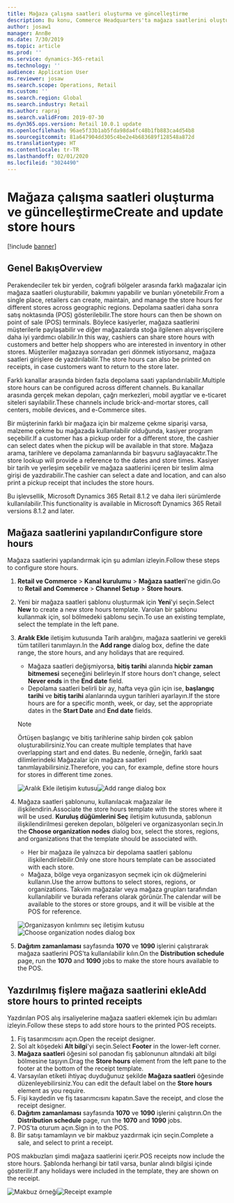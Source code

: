 ```yaml
---
title: Mağaza çalışma saatleri oluşturma ve güncelleştirme
description: Bu konu, Commerce Headquarters'ta mağaza saatlerini oluşturmayı ve güncelleştirmeyi açıklar.
author: josaw1
manager: AnnBe
ms.date: 7/30/2019
ms.topic: article
ms.prod: ''
ms.service: dynamics-365-retail
ms.technology: ''
audience: Application User
ms.reviewer: josaw
ms.search.scope: Operations, Retail
ms.custom: ''
ms.search.region: Global
ms.search.industry: Retail
ms.author: rapraj
ms.search.validFrom: 2019-07-30
ms.dyn365.ops.version: Retail 10.0.1 update
ms.openlocfilehash: 96ae5f33b1ab5fda98da4fc48b1fb883ca4d54b8
ms.sourcegitcommit: 81a647904dd305c4be2e4b683689f128548a872d
ms.translationtype: HT
ms.contentlocale: tr-TR
ms.lasthandoff: 02/01/2020
ms.locfileid: "3024490"
---
```

# <a name="create-and-update-store-hours"></a><span data-ttu-id="f3848-103">Mağaza çalışma saatleri oluşturma ve güncelleştirme</span><span class="sxs-lookup"><span data-stu-id="f3848-103">Create and update store hours</span></span>

[!include [banner](../../includes/banner.md)]

## <a name="overview"></a><span data-ttu-id="f3848-104">Genel Bakış</span><span class="sxs-lookup"><span data-stu-id="f3848-104">Overview</span></span>

<span data-ttu-id="f3848-105">Perakendeciler tek bir yerden, coğrafi bölgeler arasında farklı mağazalar için mağaza saatleri oluşturabilir, bakımını yapabilir ve bunları yönetebilir.</span><span class="sxs-lookup"><span data-stu-id="f3848-105">From a single place, retailers can create, maintain, and manage the store hours for different stores across geographic regions.</span></span> <span data-ttu-id="f3848-106">Depolama saatleri daha sonra satış noktasında (POS) gösterilebilir.</span><span class="sxs-lookup"><span data-stu-id="f3848-106">The store hours can then be shown on point of sale (POS) terminals.</span></span> <span data-ttu-id="f3848-107">Böylece kasiyerler, mağaza saatlerini müşterilerle paylaşabilir ve diğer mağazalarda stoğa ilgilenen alışverişçilere daha iyi yardımcı olabilir.</span><span class="sxs-lookup"><span data-stu-id="f3848-107">In this way, cashiers can share store hours with customers and better help shoppers who are interested in inventory in other stores.</span></span> <span data-ttu-id="f3848-108">Müşteriler mağazaya sonradan geri dönmek istiyorsanız, mağaza saatleri girişlere de yazdırılabilir.</span><span class="sxs-lookup"><span data-stu-id="f3848-108">The store hours can also be printed on receipts, in case customers want to return to the store later.</span></span>

<span data-ttu-id="f3848-109">Farklı kanallar arasında birden fazla depolama saati yapılandırılabilir.</span><span class="sxs-lookup"><span data-stu-id="f3848-109">Multiple store hours can be configured across different channels.</span></span> <span data-ttu-id="f3848-110">Bu kanallar arasında gerçek mekan depoları, çağrı merkezleri, mobil aygıtlar ve e-ticaret siteleri sayılabilir.</span><span class="sxs-lookup"><span data-stu-id="f3848-110">These channels include brick-and-mortar stores, call centers, mobile devices, and e-Commerce sites.</span></span>

<span data-ttu-id="f3848-111">Bir müşterinin farklı bir mağaza için bir malzeme çekme siparişi varsa, malzeme çekme bu mağazada kullanılabilir olduğunda, kasiyer program seçebilir.</span><span class="sxs-lookup"><span data-stu-id="f3848-111">If a customer has a pickup order for a different store, the cashier can select dates when the pickup will be available in that store.</span></span> <span data-ttu-id="f3848-112">Mağaza arama, tarihlere ve depolama zamanlarında bir başvuru sağlayacaktır.</span><span class="sxs-lookup"><span data-stu-id="f3848-112">The store lookup will provide a reference to the dates and store times.</span></span> <span data-ttu-id="f3848-113">Kasiyer bir tarih ve yerleşim seçebilir ve mağaza saatlerini içeren bir teslim alma girişi de yazdırabilir.</span><span class="sxs-lookup"><span data-stu-id="f3848-113">The cashier can select a date and location, and can also print a pickup receipt that includes the store hours.</span></span>

<span data-ttu-id="f3848-114">Bu işlevsellik, Microsoft Dynamics 365 Retail 8.1.2 ve daha ileri sürümlerde kullanılabilir.</span><span class="sxs-lookup"><span data-stu-id="f3848-114">This functionality is available in Microsoft Dynamics 365 Retail versions 8.1.2 and later.</span></span>

## <a name="configure-store-hours"></a><span data-ttu-id="f3848-115">Mağaza saatlerini yapılandır</span><span class="sxs-lookup"><span data-stu-id="f3848-115">Configure store hours</span></span>

<span data-ttu-id="f3848-116">Mağaza saatlerini yapılandırmak için şu adımları izleyin.</span><span class="sxs-lookup"><span data-stu-id="f3848-116">Follow these steps to configure store hours.</span></span>

1. <span data-ttu-id="f3848-117">**Retail ve Commerce** \> **Kanal kurulumu** \> **Mağaza saatleri**'ne gidin.</span><span class="sxs-lookup"><span data-stu-id="f3848-117">Go to **Retail and Commerce** \> **Channel Setup** \> **Store hours**.</span></span>
2. <span data-ttu-id="f3848-118">Yeni bir mağaza saatleri şablonu oluşturmak için **Yeni**'yi seçin.</span><span class="sxs-lookup"><span data-stu-id="f3848-118">Select **New** to create a new store hours template.</span></span> <span data-ttu-id="f3848-119">Varolan bir şablonu kullanmak için, sol bölmedeki şablonu seçin.</span><span class="sxs-lookup"><span data-stu-id="f3848-119">To use an existing template, select the template in the left pane.</span></span>
3. <span data-ttu-id="f3848-120">**Aralık Ekle** iletişim kutusunda Tarih aralığını, mağaza saatlerini ve gerekli tüm tatilleri tanımlayın.</span><span class="sxs-lookup"><span data-stu-id="f3848-120">In the **Add range** dialog box, define the date range, the store hours, and any holidays that are required.</span></span>

    - <span data-ttu-id="f3848-121">Mağaza saatleri değişmiyorsa, **bitiş tarihi** alanında **hiçbir zaman bitmemesi** seçeneğini belirleyin.</span><span class="sxs-lookup"><span data-stu-id="f3848-121">If store hours don't change, select **Never ends** in the **End date** field.</span></span>
    - <span data-ttu-id="f3848-122">Depolama saatleri belirli bir ay, hafta veya gün için ise, **başlangıç tarihi** ve **bitiş tarihi** alanlarında uygun tarihleri ayarlayın.</span><span class="sxs-lookup"><span data-stu-id="f3848-122">If the store hours are for a specific month, week, or day, set the appropriate dates in the **Start Date** and **End date** fields.</span></span>

    > [!NOTE]
    > <span data-ttu-id="f3848-123">Örtüşen başlangıç ve bitiş tarihlerine sahip birden çok şablon oluşturabilirsiniz.</span><span class="sxs-lookup"><span data-stu-id="f3848-123">You can create multiple templates that have overlapping start and end dates.</span></span> <span data-ttu-id="f3848-124">Bu nedenle, örneğin, farklı saat dilimlerindeki Mağazalar için mağaza saatleri tanımlayabilirsiniz.</span><span class="sxs-lookup"><span data-stu-id="f3848-124">Therefore, you can, for example, define store hours for stores in different time zones.</span></span>

    <span data-ttu-id="f3848-125">![Aralık Ekle iletişim kutusu](../dev-itpro/media/Storehours1.png "Aralık Ekle iletişim kutusu")</span><span class="sxs-lookup"><span data-stu-id="f3848-125">![Add range dialog box](../dev-itpro/media/Storehours1.png "Add range dialog box")</span></span>

4. <span data-ttu-id="f3848-126">Mağaza saatleri şablonunu, kullanılacak mağazalar ile ilişkilendirin.</span><span class="sxs-lookup"><span data-stu-id="f3848-126">Associate the store hours template with the stores where it will be used.</span></span> <span data-ttu-id="f3848-127">**Kuruluş düğümlerini Seç** iletişim kutusunda, şablonun ilişkilendirilmesi gereken depoları, bölgeleri ve organizasyonları seçin.</span><span class="sxs-lookup"><span data-stu-id="f3848-127">In the **Choose organization nodes** dialog box, select the stores, regions, and organizations that the template should be associated with.</span></span>

    - <span data-ttu-id="f3848-128">Her bir mağaza ile yalnızca bir depolama saatleri şablonu ilişkilendirilebilir.</span><span class="sxs-lookup"><span data-stu-id="f3848-128">Only one store hours template can be associated with each store.</span></span>
    - <span data-ttu-id="f3848-129">Mağaza, bölge veya organizasyon seçmek için ok düğmelerini kullanın.</span><span class="sxs-lookup"><span data-stu-id="f3848-129">Use the arrow buttons to select stores, regions, or organizations.</span></span> <span data-ttu-id="f3848-130">Takvim mağazalar veya mağaza grupları tarafından kullanılabilir ve burada referans olarak görünür.</span><span class="sxs-lookup"><span data-stu-id="f3848-130">The calendar will be available to the stores or store groups, and it will be visible at the POS for reference.</span></span>

    <span data-ttu-id="f3848-131">![Organizasyon kırılımını seç iletişim kutusu](../dev-itpro/media/Storehours2.png "Organizasyon kırılımını seç iletişim kutusu")</span><span class="sxs-lookup"><span data-stu-id="f3848-131">![Choose organization nodes dialog box](../dev-itpro/media/Storehours2.png "Choose organization nodes dialog box")</span></span>

5. <span data-ttu-id="f3848-132">**Dağıtım zamanlaması** sayfasında **1070** ve **1090** işlerini çalıştırarak mağaza saatlerini POS'ta kullanılabilir kılın.</span><span class="sxs-lookup"><span data-stu-id="f3848-132">On the **Distribution schedule** page, run the **1070** and **1090** jobs to make the store hours available to the POS.</span></span>

## <a name="add-store-hours-to-printed-receipts"></a><span data-ttu-id="f3848-133">Yazdırılmış fişlere mağaza saatlerini ekle</span><span class="sxs-lookup"><span data-stu-id="f3848-133">Add store hours to printed receipts</span></span>

<span data-ttu-id="f3848-134">Yazdırılan POS alış irsaliyelerine mağaza saatleri eklemek için bu adımları izleyin.</span><span class="sxs-lookup"><span data-stu-id="f3848-134">Follow these steps to add store hours to the printed POS receipts.</span></span>

1. <span data-ttu-id="f3848-135">Fiş tasarımcısını açın.</span><span class="sxs-lookup"><span data-stu-id="f3848-135">Open the receipt designer.</span></span>
2. <span data-ttu-id="f3848-136">Sol alt köşedeki **Alt bilgi**'yi seçin.</span><span class="sxs-lookup"><span data-stu-id="f3848-136">Select **Footer** in the lower-left corner.</span></span>
3. <span data-ttu-id="f3848-137">**Mağaza saatleri** öğesini sol panodan fiş şablonunun altındaki alt bilgi bölmesine taşıyın.</span><span class="sxs-lookup"><span data-stu-id="f3848-137">Drag the **Store hours** element from the left pane to the footer at the bottom of the receipt template.</span></span>
4. <span data-ttu-id="f3848-138">Varsayılan etiketi ihtiyaç duyduğunuz şekilde **Mağaza saatleri** öğesinde düzenleyebilirsiniz.</span><span class="sxs-lookup"><span data-stu-id="f3848-138">You can edit the default label on the **Store hours** element as you require.</span></span>
5. <span data-ttu-id="f3848-139">Fişi kaydedin ve fiş tasarımcısını kapatın.</span><span class="sxs-lookup"><span data-stu-id="f3848-139">Save the receipt, and close the receipt designer.</span></span>
6. <span data-ttu-id="f3848-140">**Dağıtım zamanlaması** sayfasında **1070** ve **1090** işlerini çalıştırın.</span><span class="sxs-lookup"><span data-stu-id="f3848-140">On the **Distribution schedule** page, run the **1070** and **1090** jobs.</span></span>
7. <span data-ttu-id="f3848-141">POS'ta oturum açın.</span><span class="sxs-lookup"><span data-stu-id="f3848-141">Sign in to the POS.</span></span>
8. <span data-ttu-id="f3848-142">Bir satışı tamamlayın ve bir makbuz yazdırmak için seçin.</span><span class="sxs-lookup"><span data-stu-id="f3848-142">Complete a sale, and select to print a receipt.</span></span>

<span data-ttu-id="f3848-143">POS makbuzları şimdi mağaza saatlerini içerir.</span><span class="sxs-lookup"><span data-stu-id="f3848-143">POS receipts now include the store hours.</span></span> <span data-ttu-id="f3848-144">Şablonda herhangi bir tatil varsa, bunlar alındı bilgisi içinde gösterilir.</span><span class="sxs-lookup"><span data-stu-id="f3848-144">If any holidays were included in the template, they are shown on the receipt.</span></span>

<span data-ttu-id="f3848-145">![Makbuz örneği](../dev-itpro/media/Storehours3.png "Makbuz örneği")</span><span class="sxs-lookup"><span data-stu-id="f3848-145">![Receipt example](../dev-itpro/media/Storehours3.png "Receipt example")</span></span>
